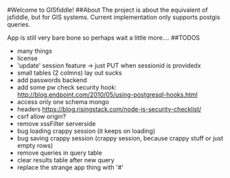 #Welcome to GISfiddle!
##About
The project is about the equivalent of jsfiddle, but for GIS systems.
Current implementation only supports postgis queries.

App is still very bare bone so perhaps wait a little more....
##TODOS
 * many things
 * license
 * 'update' session feature -> just PUT when sessionid is providedx
 * small tables (2 colmns) lay out sucks
 * add passwords backend
 * add some pw check security hook: http://blog.endpoint.com/2010/05/using-postgresql-hooks.html
 * access only one schema mongo
 * headers https://blog.risingstack.com/node-js-security-checklist/
 * csrf allow origin?
 * remove xssFilter serverside
 * bug loading crappy session (it keeps on loading)
 * bug saving crappy session (crappy session, because crappy stuff or just empty rows)
 * remove queries in query table
 * clear results table after new query
 * replace the strange app thing with '#'
